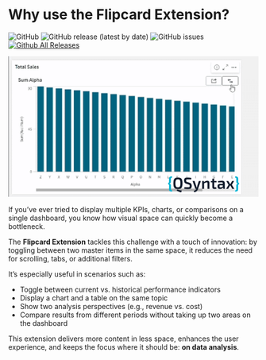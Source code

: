 # Why use the Flipcard Extension?

![GitHub](https://img.shields.io/github/license/qsyntaxchannel/qsyntax-flipcard) ![GitHub release (latest by date)](https://img.shields.io/github/v/release/qsyntaxchannel/qsyntax-flipcard) ![GitHub issues](https://img.shields.io/github/issues/qsyntaxchannel/qsyntax-flipcard) [![Github All Releases](https://img.shields.io/github/downloads/qsyntaxchannel/qsyntax-flipcard/total.svg)]()

![Flipcard Extension - Example](./preview.gif)

If you’ve ever tried to display multiple KPIs, charts, or comparisons on a single dashboard, you know how visual space can quickly become a bottleneck.

The **Flipcard Extension** tackles this challenge with a touch of innovation: by toggling between two master items in the same space, it reduces the need for scrolling, tabs, or additional filters.

It’s especially useful in scenarios such as:

- Toggle between current vs. historical performance indicators  
- Display a chart and a table on the same topic  
- Show two analysis perspectives (e.g., revenue vs. cost)  
- Compare results from different periods without taking up two areas on the dashboard  

This extension delivers more content in less space, enhances the user experience, and keeps the focus where it should be: **on data analysis**.
